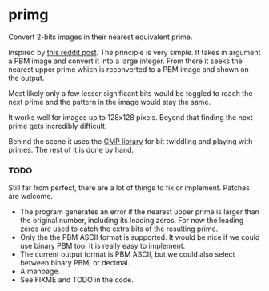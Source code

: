 # primg
Convert 2-bits images in their nearest equivalent prime.

Inspired by [this reddit post](https://www.reddit.com/r/math/comments/7qpfls/does_there_exist_a_prime_number_whose).
The principle is very simple. It takes in argument a PBM image and convert it
into a large integer. From there it seeks the nearest upper prime which is
reconverted to a PBM image and shown on the output.

Most likely only a few lesser significant bits would be toggled to reach the
next prime and the pattern in the image would stay the same.

It works well for images up to 128x128 pixels. Beyond that finding the next
prime gets incredibly difficult.

Behind the scene it uses the [GMP library](https://gmplib.org) for bit twiddling
and playing with primes. The rest of it is done by hand.

### TODO

Still far from perfect, there are a lot of things to fix or implement.
Patches are welcome.

  * The program generates an error if the nearest upper prime is larger
    than the original number, including its leading zeros. For now the
    leading zeros are used to catch the extra bits of the resulting prime.
  * Only the the PBM ASCII format is supported. It would be nice if we
    could use binary PBM too. It is really easy to implement.
  * The current output format is PBM ASCII, but we could also select between
    binary PBM, or decimal.
  * A manpage.
  * See FIXME and TODO in the code.
